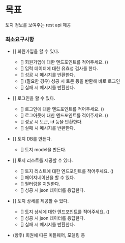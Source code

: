 # 목표

토지 정보를 보여주는 rest api 제공

### 최소요구사항

- [] 회원가입을 할 수 있다.
  - [] 회원가입에 대한 엔드포인트를 적어주세요. ()
  - [] 입력 데이터에 대한 유효성 검사를 한다.
  - [] 성공 시 메시지를 반환한다.
  - [] (필요한 경우) 성공 시 토큰 등을 반환해 바로 로그인
  - [] 실패 시 메시지를 반환한다.
- [] 로그인을 할 수 있다.
  - [] 로그인에 대한 엔드포인트를 적어주세요. ()
  - [] 로그아웃에 대한 엔드포인트를 적어주세요. ()
  - [] 성공 시 토큰, id 등을 반환한다.
  - [] 실패 시 메시지를 반환한다.
- [] 토지 DB를 만든다.
  - [] 토지 model을 만든다.
- [] 토지 리스트를 제공할 수 있다.
  - [] 토지 리스트에 대한 엔드포인트를 적어주세요. ()
  - [] 페이지네이션을 할 수 있다.
  - [] 필터링을 지원한다.
  - [] 성공 시 json 데이터를 응답한다.
- [] 토지 상세를 제공할 수 있다.
  - [] 토지 상세에 대한 엔드포인트를 적어주세요. ()
  - [] 성공 시 json 데이터를 응답한다.
  - [] 실패 시 메시지를 반환한다.

- (향후) 회원에 따른 미들웨어, 모델링 등